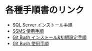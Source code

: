 # 各種手順書のリンク
- [SQL Server インストール手順](https://github.com/HirobumiNakamura/step_repos/blob/main/document/setting/sqlserver/install.md)
- [SSMS 使用手順](https://github.com/HirobumiNakamura/step_repos/blob/main/document/manual/sqlserver/manual.md)
- [Git Bush インストール&初期設定手順](https://github.com/HirobumiNakamura/step_repos/blob/main/document/setting/gitbush/install.md)
- [Git Bush 使用手順](https://github.com/HirobumiNakamura/step_repos/blob/main/document/manual/gitbush/manual.md)
